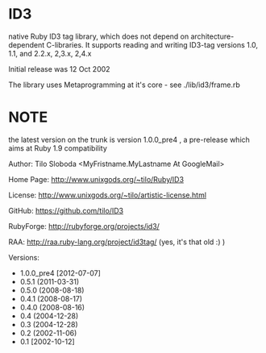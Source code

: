 # ID3
native Ruby ID3 tag library, which does not depend on architecture-dependent C-libraries. 
It supports reading and writing ID3-tag versions 1.0, 1.1, and 2.2.x, 2,3.x, 2,4.x

Initial release was 12 Oct 2002

The library uses Metaprogramming at it's core - see ./lib/id3/frame.rb

# NOTE
the latest version on the trunk is version 1.0.0_pre4 , a pre-release which aims at Ruby 1.9 compatibility

Author:     Tilo Sloboda <MyFristname.MyLastname At GoogleMail>

Home Page:  http://www.unixgods.org/~tilo/Ruby/ID3

License:    http://www.unixgods.org/~tilo/artistic-license.html

GitHub:     https://github.com/tilo/ID3

RubyForge:  http://rubyforge.org/projects/id3/

RAA:        http://raa.ruby-lang.org/project/id3tag/  (yes, it's that old :) )



Versions:  

* 1.0.0_pre4 [2012-07-07]
* 0.5.1 (2011-03-31)
* 0.5.0 (2008-08-18) 
* 0.4.1 (2008-08-17)
* 0.4.0 (2008-08-16)
* 0.4 (2004-12-28)
* 0.3 (2004-12-28) 
* 0.2 (2002-11-06) 
* 0.1 [2002-10-12]
